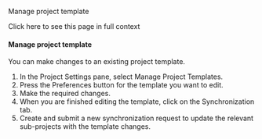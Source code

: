 Manage project template

Click here to see this page in full context

####  Manage project template

You can make changes to an existing project template.

  1. In the Project Settings pane, select Manage Project Templates. 
  2. Press the Preferences button for the template you want to edit. 
  3. Make the required changes. 
  4. When you are finished editing the template, click on the Synchronization tab. 
  5. Create and submit a new synchronization request to update the relevant sub-projects with the template changes. 

